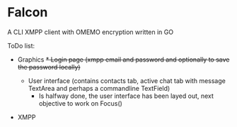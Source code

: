 # Falcon

A CLI XMPP client with OMEMO encryption written in GO

ToDo list:
* Graphics
    ~~* Login page (xmpp email and password and optionally to save the password locally)~~
    * User interface (contains contacts tab, active chat tab with message TextArea and
    perhaps a commandline TextField)
        * Is halfway done, the user interface has been layed out, next objective to
        work on Focus()

* XMPP
